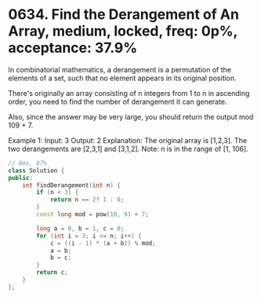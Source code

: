 # 0634. Find the Derangement of An Array, medium, locked, freq: 0p%, acceptance: 37.9%

In combinatorial mathematics, a derangement is a permutation of the elements of a set, such that no element appears in its original position.

There's originally an array consisting of n integers from 1 to n in ascending order, you need to find the number of derangement it can generate.

Also, since the answer may be very large, you should return the output mod 109 + 7.

Example 1:
Input: 3
Output: 2
Explanation: The original array is [1,2,3]. The two derangements are [2,3,1] and [3,1,2].
Note:
n is in the range of [1, 106].

```c++
// 8ms, 87%
class Solution {
public:
    int findDerangement(int n) {
        if (n < 3) {
            return n == 2? 1 : 0;
        }
        const long mod = pow(10, 9) + 7;

        long a = 0, b = 1, c = 0;
        for (int i = 3; i <= n; i++) {
            c = ((i - 1) * (a + b)) % mod;
            a = b;
            b = c;
        }
        return c;
    }
};
```
